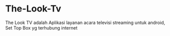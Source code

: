 # The-Look-Tv
The Look TV adalah Aplikasi layanan acara televisi streaming untuk android, Set Top Box yg terhubung internet

